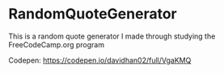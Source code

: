 # RandomQuoteGenerator
This is a random quote generator I made through studying the FreeCodeCamp.org program

Codepen: https://codepen.io/davidhan02/full/VgaKMQ
